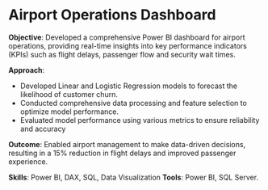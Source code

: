 # Airport Operations Dashboard
**Objective**: Developed a comprehensive Power BI dashboard for airport operations, providing real-time insights into key performance indicators (KPIs) such as flight delays, passenger flow and security wait times.

**Approach**:
- Developed Linear and Logistic Regression models to forecast the likelihood of customer churn.
- Conducted comprehensive data processing and feature selection to optimize model performance.
- Evaluated model performance using various metrics to ensure reliability and accuracy

**Outcome**:
Enabled airport management to make data-driven decisions, resulting in a 15% reduction in flight delays and improved passenger experience.

**Skills**: Power BI, DAX, SQL, Data Visualization
**Tools**: Power BI, SQL Server.
